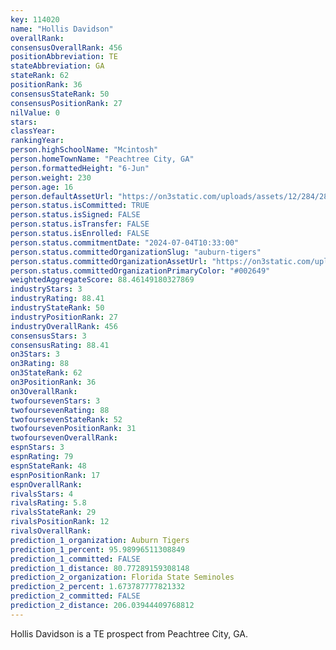```yaml
---
key: 114020
name: "Hollis Davidson"
overallRank: 
consensusOverallRank: 456
positionAbbreviation: TE
stateAbbreviation: GA
stateRank: 62
positionRank: 36
consensusStateRank: 50
consensusPositionRank: 27
nilValue: 0
stars: 
classYear: 
rankingYear: 
person.highSchoolName: "Mcintosh"
person.homeTownName: "Peachtree City, GA"
person.formattedHeight: "6-Jun"
person.weight: 230
person.age: 16
person.defaultAssetUrl: "https://on3static.com/uploads/assets/12/284/284012.jpg"
person.status.isCommitted: TRUE
person.status.isSigned: FALSE
person.status.isTransfer: FALSE
person.status.isEnrolled: FALSE
person.status.commitmentDate: "2024-07-04T10:33:00"
person.status.committedOrganizationSlug: "auburn-tigers"
person.status.committedOrganizationAssetUrl: "https://on3static.com/uploads/assets/732/149/149732.svg"
person.status.committedOrganizationPrimaryColor: "#002649"
weightedAggregateScore: 88.46149180327869
industryStars: 3
industryRating: 88.41
industryStateRank: 50
industryPositionRank: 27
industryOverallRank: 456
consensusStars: 3
consensusRating: 88.41
on3Stars: 3
on3Rating: 88
on3StateRank: 62
on3PositionRank: 36
on3OverallRank: 
twofoursevenStars: 3
twofoursevenRating: 88
twofoursevenStateRank: 52
twofoursevenPositionRank: 31
twofoursevenOverallRank: 
espnStars: 3
espnRating: 79
espnStateRank: 48
espnPositionRank: 17
espnOverallRank: 
rivalsStars: 4
rivalsRating: 5.8
rivalsStateRank: 29
rivalsPositionRank: 12
rivalsOverallRank: 
prediction_1_organization: Auburn Tigers
prediction_1_percent: 95.98996511308849
prediction_1_committed: FALSE
prediction_1_distance: 80.77289159308148
prediction_2_organization: Florida State Seminoles
prediction_2_percent: 1.673787777821332
prediction_2_committed: FALSE
prediction_2_distance: 206.03944409768812
---
```

Hollis Davidson is a TE prospect from Peachtree City, GA.
